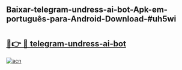 ## Baixar-telegram-undress-ai-bot-Apk-em-português​-para-Android-Download-#uh5wi

# <h2><a href="https://ainizakaria.my?title=telegram-undress-ai-bot&ref=20M">🔗👉 🔴 telegram-undress-ai-bot</a></h2>

[![acn](https://github.com/user-attachments/assets/0f9c940e-d8b0-45ae-aac7-cd30a18b3e1c)](https://ainizakaria.my?title=telegram-undress-ai-bot&ref=20M)

